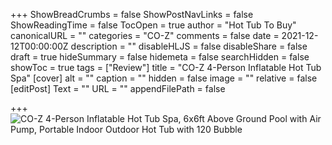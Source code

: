+++
ShowBreadCrumbs = false
ShowPostNavLinks = false
ShowReadingTime = false
TocOpen = true
author = "Hot Tub To Buy"
canonicalURL = ""
categories = "CO-Z"
comments = false
date = 2021-12-12T00:00:00Z
description = ""
disableHLJS = false
disableShare = false
draft = true
hideSummary = false
hidemeta = false
searchHidden = false
showToc = true
tags = ["Review"]
title = "CO-Z 4-Person Inflatable Hot Tub Spa"
[cover]
alt = ""
caption = ""
hidden = false
image = ""
relative = false
[editPost]
Text = ""
URL = ""
appendFilePath = false

+++
![CO-Z 4-Person Inflatable Hot Tub Spa, 6x6ft Above Ground Pool with Air Pump, Portable Indoor Outdoor Hot Tub with 120 Bubble ](https://images-na.ssl-images-amazon.com/images/I/61hkX8SlkiL._AC_UL604_SR604,400_.jpg)